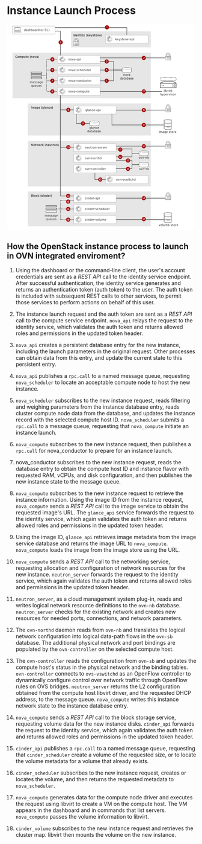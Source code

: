 # Instance Launch Process
![instance](./images/openstack-instance-launch-process.png)

## How the OpenStack instance process to launch in OVN integrated enviroment?
1. Using the dashboard or the command-line client, the user's account credentials are sent as a _REST API_ call to the identity service endpoint. After successful authentication, the identity service generates and returns an authentication token (auth token) to the user. The auth token is included with subsequent REST calls to other services, to permit those services to perform actions on behalf of this user.

2. The instance launch request and the auth token are sent as a _REST API_ call to the compute service endpoint. `nova_api` relays the request to the identity service, which validates the auth token and returns allowed roles and permissions in the updated token header.

3. `nova_api` creates a persistent database entry for the new instance, including the launch parameters in the original request. Other processes can obtain data from this entry, and update the current state to this persistent entry.

4. `nova_api` publishes a `rpc.call` to a named message queue, requesting `nova_scheduler` to locate an acceptable compute node to host the new instance.

5. `nova_scheduler` subscribes to the new instance request, reads filtering and weighing parameters from the instance database entry, reads cluster compute node data from the database, and updates the instance record with the selected compute host ID. `nova_scheduler` submits a `rpc.call` to a message queue, requesting that `nova_compute` initiate an instance launch.

6. `nova_compute` subscribes to the new instance request, then publishes a `rpc.call` for nova_conductor to prepare for an instance launch.

7. nova_conductor subscribes to the new instance request, reads the database entry to obtain the compute host ID and instance flavor with requested RAM, vCPUs, and disk configuration, and then publishes the new instance state to the message queue.

8. `nova_compute` subscribes to the new instance request to retrieve the instance information. Using the image ID from the instance request, `nova_compute` sends a _REST API_ call to the image service to obtain the requested image's URL. The `glance_api` service forwards the request to the identity service, which again validates the auth token and returns allowed roles and permissions in the updated token header.

9. Using the image ID, `glance_api` retrieves image metadata from the image service database and returns the image URL to `nova_compute`. `nova_compute` loads the image from the image store using the URL.

10. `nova_compute` sends a _REST API_ call to the networking service, requesting allocation and configuration of network resources for the new instance. `neutron_server` forwards the request to the identity service, which again validates the auth token and returns allowed roles and permissions in the updated token header.

11. `neutron_server`, as a cloud management system plug-in, reads and writes logical network resource definitions to the `ovn-nb` database. `neutron_server` checks for the existing network and creates new resources for needed ports, connections, and network parameters.

12. The `ovn-northd` daemon reads from `ovn-nb` and translates the logical network configuration into logical data-path flows in the `ovn-sb` database. The additional physical network and port bindings are populated by the `ovn-controller` on the selected compute host.

13. The `ovn-controller` reads the configuration from `ovn-sb` and updates the compute host's status in the physical network and the binding tables. `ovn-controller` connects to `ovs-vswitchd` as an OpenFlow controller to dynamically configure control over network traffic through OpenFlow rules on OVS bridges. `neutron_server` returns the L2 configuration obtained from the compute host libvirt driver, and the requested DHCP address, to the message queue. `nova_compute` writes this instance network state to the instance database entry.

14. `nova_compute` sends a _REST API_ call to the block storage service, requesting volume data for the new instance disks. `cinder_api` forwards the request to the identity service, which again validates the auth token and returns allowed roles and permissions in the updated token header.

15. `cinder_api` publishes a `rpc.call` to a named message queue, requesting that `cinder_scheduler` create a volume of the requested size, or to locate the volume metadata for a volume that already exists.

16. `cinder_scheduler` subscribes to the new instance request, creates or locates the volume, and then returns the requested metadata to `nova_scheduler`.

17. `nova_compute` generates data for the compute node driver and executes the request using libvirt to create a VM on the compute host. The VM appears in the dashboard and in commands that list servers. `nova_compute` passes the volume information to libvirt.

18. `cinder_volume` subscribes to the new instance request and retrieves the cluster map. libvirt then mounts the volume on the new instance.
